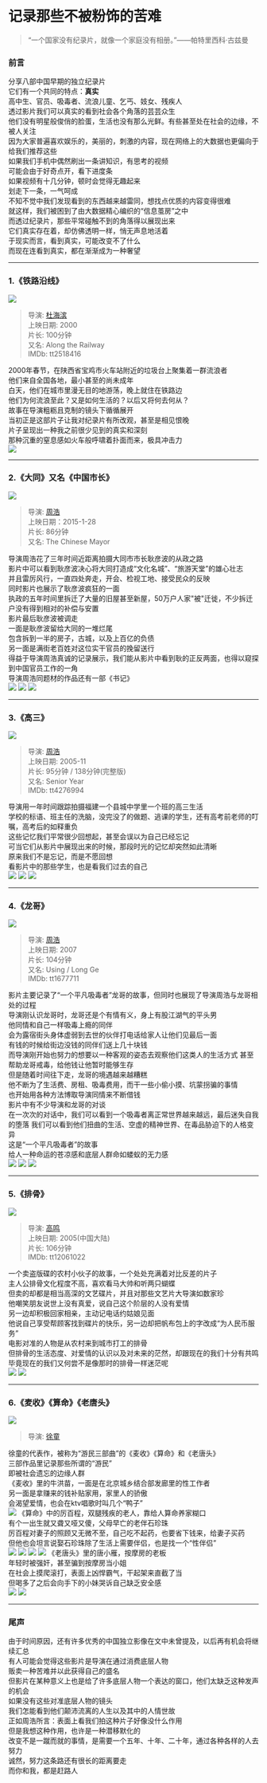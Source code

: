 # 记录那些不被粉饰的苦难

> “一个国家没有纪录片，就像一个家庭没有相册。”——帕特里西科·古兹曼

### 前言
分享八部中国早期的独立纪录片  
它们有一个共同的特点：**真实**  
高中生、官员、吸毒者、流浪儿童、乞丐、妓女、残疾人  
透过影片我们可以真实的看到社会各个角落的芸芸众生  
他们没有明星般俊俏的脸蛋，生活也没有那么光鲜。有些甚至处在社会的边缘，不被人关注  
因为大家普遍喜欢娱乐的，美丽的，刺激的内容，现在网络上的大数据也更偏向于给我们推荐这些  
如果我们手机中偶然刷出一条讲知识，有思考的视频  
可能会由于好奇点开，看下进度条  
如果视频有十几分钟，顿时会觉得无趣起来  
划走下一条，一气呵成  
不知不觉中我们发现看到的东西越来越雷同，想找点优质的内容变得很难  
就这样，我们被困到了由大数据精心编织的“信息茧房”之中  
而透过纪录片，那些平常碰触不到的角落得以展现出来  
它们真实存在着，却仿佛透明一样，悄无声息地活着  
于现实而言，看到真实，可能改变不了什么  
而现在连看到真实，都在渐渐成为一种奢望  

* * *

### 1.《铁路沿线》

![](https://s2.loli.net/2022/11/07/Y67uFZb4Kq25QGn.jpg)

> 导演: [杜海滨](https://movie.douban.com/celebrity/1275496/)  
> 上映日期: 2000  
> 片长: 100分钟  
> 又名: Along the Railway  
> IMDb: tt2518416  

2000年春节，在陕西省宝鸡市火车站附近的垃圾台上聚集着一群流浪者  
他们来自全国各地，最小甚至的尚未成年  
白天，他们在城市里漫无目的地游荡，晚上就住在铁路边  
他们为何流浪至此？又是如何生活的？以后又将何去何从？  
故事在导演粗粝且克制的镜头下循循展开  
当初正是这部片子让我对纪录片有所改观，甚至是相见恨晚  
片子呈现出一种我之前很少见到的真实和深刻  
那种沉重的窒息感如火车般呼啸着扑面而来，极具冲击力  
![](https://s2.loli.net/2022/11/07/fOVPawGlWghkrRb.jpg)

* * *

### 2.《大同》又名《中国市长》

![](https://s2.loli.net/2022/11/07/KQ4No5kfwqlSJ3P.jpg)

> 导演: [周浩](https://movie.douban.com/celebrity/1315052/)  
> 上映日期：2015-1-28  
> 片长: 86分钟  
> 又名: The Chinese Mayor  

导演周浩花了三年时间近距离拍摄大同市市长耿彦波的从政之路  
影片中可以看到耿彦波决心将大同打造成“文化名城”、“旅游天堂”的雄心壮志  
并且雷厉风行，一直四处奔走，开会、检视工地、接受民众的反映  
同时影片也展示了耿彦波疯狂的一面  
执政的五年时间里拆迁了大量的旧屋甚至新屋，50万户人家"被"迁徙，不少拆迁户没有得到相对的补偿与安置  
影片最后耿彦波被调走  
一面是耿彦波留给大同的一堆烂尾  
包含拆到一半的房子，古城，以及上百亿的负债  
另一面是满街老百姓对这位实干官员的挽留送行  
得益于导演周浩真诚的记录展示，我们能从影片中看到耿的正反两面，也得以窥探到中国官员工作的一角  
导演周浩同题材的作品还有一部《书记》  
![](https://s2.loli.net/2022/11/07/7cZoMeVHOTQY3tE.jpg)
![](https://s2.loli.net/2022/11/07/xgBLwRsc2Oi13up.jpg)
![](https://s2.loli.net/2022/11/07/wIU7MEvKrisxjSt.jpg)

* * *

### 3.《高三》

![](https://s2.loli.net/2022/11/07/e5HdqfWui4I8gct.jpg)
>导演: [周浩](https://movie.douban.com/celebrity/1315052/)  
上映日期: 2005-11  
片长: 95分钟 / 138分钟(完整版)  
又名: Senior Year  
IMDb: tt4276994  

导演用一年时间跟踪拍摄福建一个县城中学里一个班的高三生活  
学校的标语、班主任的洗脑，没完没了的做题、逃课的学生，还有高考前老师的叮嘱，高考后的如释重负  
这些记忆我们平常很少回想起，甚至会误以为自己已经忘记  
可当它们从影片中展现出来的时候，那段时光的记忆却突然如此清晰  
原来我们不是忘记，而是不愿回想  
看影片中的那些学生，也是看我们过去的自己  
![](https://s2.loli.net/2022/11/07/xBg8n6kQrWO3adE.jpg)
![](https://s2.loli.net/2022/11/07/opdIWsRYSCTb6Ke.jpg)
![](https://s2.loli.net/2022/11/07/6hq3ijGEJvk7eQM.jpg)

* * *

### 4.《龙哥》

![](https://s2.loli.net/2022/11/07/X87qV3vYQIFlDnp.jpg)

> 导演: [周浩](https://movie.douban.com/celebrity/1315052/)  
> 上映日期: 2007  
> 片长: 104分钟  
> 又名: Using / Long Ge  
> IMDb: tt1677711  

影片主要记录了“一个平凡吸毒者”龙哥的故事，但同时也展现了导演周浩与龙哥相处的过程  
导演刚认识龙哥时，龙哥还是个有情有义，身上有股江湖气的平头男  
他同情和自己一样吸毒上瘾的同伴  
会为露宿街头身体虚弱到去世的伙伴打电话给家人让他们见最后一面  
有钱的时候给街边没钱的同伴们送上几十块钱  
而导演刚开始也努力的想要以一种客观的姿态去观察他们这类人的生活方式
甚至帮助龙哥戒毒，给他钱让他暂时能够生存  
但是随着时间往下走，龙哥的境遇越来越糟糕  
他不断为了生活费、房租、吸毒费用，而干一些小偷小摸、坑蒙拐骗的事情  
也开始用各种方法博取导演同情来不断借钱  
影片中有不少导演和龙哥的对谈  
在一次次的对话中，我们可以看到一个吸毒者离正常世界越来越远，最后迷失自我的堕落
我们可以看到他们扭曲的生活、空虚的精神世界、在毒品胁迫下的人格变异  
这是“一个平凡吸毒者”的故事  
给人一种命运的苍凉感和底层人群命如蝼蚁的无力感  
![](https://s2.loli.net/2022/11/07/SJxPka6LlsqbWDG.jpg)
![](https://s2.loli.net/2022/11/07/y2ujAnEV6ZbtGwd.jpg)
![](https://s2.loli.net/2022/11/07/7eUgMcGzWkqNlAb.jpg)

* * *

### 5.《排骨》

![](https://s2.loli.net/2022/11/07/OU21PktuorL9Xhb.jpg)

> 导演: [高鸣](https://movie.douban.com/celebrity/1412925/)  
> 上映日期: 2005(中国大陆)  
> 片长: 106分钟  
> IMDb: tt12061022  

一个卖盗版碟的农村小伙子的故事，一个处处充满着对比反差的片子  
主人公排骨文化程度不高，喜欢看马大帅和听两只蝴蝶  
但卖的却都是相当高深的文艺碟片，并且对那些文艺片大导演如数家珍  
他嘲笑朋友说世上没有真爱，说自己这个阶层的人没有爱情  
另一边却积极回家相亲，主动记电话约姑娘见面  
他说自己享受帮顾客找到碟片的快乐，另一边却把帆布包上的字改成“为人民币服务”  
电影对准的人物是从农村来到城市打工的排骨  
但排骨的生活态度、对爱情的认识以及对未来的茫然，却跟现在的我们十分有共鸣  
毕竟现在的我们又何尝不是像那时的排骨一样迷茫呢  
![](https://s2.loli.net/2022/11/07/XUxuW8y3D4jgRSo.jpg)
![](https://s2.loli.net/2022/11/07/ENvK2fA3Pjb4iyO.jpg)

* * *

### 6.《麦收》《算命》《老唐头》

![](https://s2.loli.net/2022/11/07/By7SJ2mi8poGLWt.jpg)

> 导演: [徐童](https://movie.douban.com/celebrity/1316009/)

徐童的代表作，被称为“游民三部曲”的《麦收》《算命》和《老唐头》  
三部作品里记录那些所谓的“游民”  
即被社会遗忘的边缘人群  
《麦收》里的牛洪苗，一面是在北京城乡结合部发廊里的性工作者  
另一面是拿赚来的钱补贴家用，家里人的骄傲  
会渴望爱情，也会在ktv唱歌时叫几个“鸭子”  
![](https://s2.loli.net/2022/11/07/CPNxHnds9wmKDJB.jpg)
《算命》中的厉百程，双腿残疾的老人，靠给人算命养家糊口  
有个一出生就又聋又哑又傻，父母早亡的老伴石珍珠  
厉百程对妻子的照顾又无微不至，自己吃不起药，也要省下钱来，给妻子买药  
但他也会坦言说娶石珍珠除了生活上需要伴侣，也是找一个“性伴侣”  
![](https://s2.loli.net/2022/11/07/z6Pu91dH7qRvnp5.jpg)
![](https://s2.loli.net/2022/11/07/xmecY936TprSBvX.jpg)
![](https://s2.loli.net/2022/11/07/GjQM83iCHc4WnYr.jpg)
![](https://s2.loli.net/2022/11/07/UyIjLDQ5SAsCrvh.jpg)
《老唐头》里的唐小雁，按摩房的老板  
年轻时被强奸，甚至骗到按摩房当小姐  
在社会上摸爬滚打，表面上凶悍霸气，干起架来直截了当  
但喝多了之后会向手下的小妹哭诉自己缺乏安全感  
![](https://s2.loli.net/2022/11/07/fE6BTO3IgWGLJ9F.jpg)
![](https://s2.loli.net/2022/11/07/prujQI7xzXKOlAd.jpg)

* * *
### 尾声
由于时间原因，还有许多优秀的中国独立影像在文中未曾提及，以后再有机会将继续汇总  
有人可能会觉得这些影片是导演在通过消费底层人物  
贩卖一种苦难并以此获得自己的盛名  
但影片在某种意义上也是给了许多底层人物一个表达的窗口，他们太缺乏这种发声的机会  
如果没有这些对准底层人物的镜头  
我们怎能看到他们颠沛流离的人生以及其中的人情世故  
正如周浩所言：表面上看我们拍这种片子好像没什么作用  
但是我想这种作用，也许是一种潜移默化的  
改变不是一蹴而就的事情，是需要一个五年、十年、二十年，通过各种各样的人去努力  
诚然，努力这条路还有很长的距离要走  
而你和我，都是赶路人  